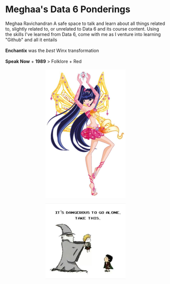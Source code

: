 # Meghaa's Data 6 Ponderings
Meghaa Ravichandran
A safe space to talk and learn about all things related to, slightly related to, or unrelated to Data 6 and its course content. Using the skills I've learned from Data 6, come with me as I venture into learning "Github" and all it entails
<br>
<br>
**Enchantix** was the *best* Winx transformation
<br>
<br>
**Speak Now** + **1989** > Folklore + Red
<br>
<br>
 <img src="./MUSA.JPG" style="width:50%; margin:auto; display:block">
<br>
 <img src="./Frodo & Sam.JPG" style="width:50%; margin:auto; display:block">
